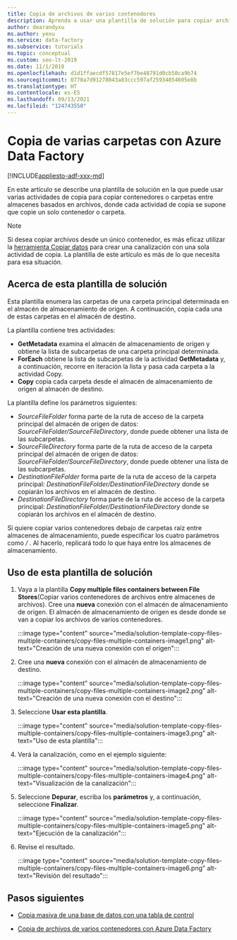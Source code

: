 ```yaml
---
title: Copia de archivos de varios contenedores
description: Aprenda a usar una plantilla de solución para copiar archivos de varios contenedores con Azure Data Factory.
author: dearandyxu
ms.author: yexu
ms.service: data-factory
ms.subservice: tutorials
ms.topic: conceptual
ms.custom: seo-lt-2019
ms.date: 11/1/2018
ms.openlocfilehash: d1d1ffaecdf57817e5ef7be48791d0cb50ca9b74
ms.sourcegitcommit: 0770a7d91278043a83ccc597af25934854605e8b
ms.translationtype: HT
ms.contentlocale: es-ES
ms.lasthandoff: 09/13/2021
ms.locfileid: "124743550"
---
```

# <a name="copy-multiple-folders-with-azure-data-factory"></a>Copia de varias carpetas con Azure Data Factory

[!INCLUDE[appliesto-adf-xxx-md](includes/appliesto-adf-xxx-md.md)]

En este artículo se describe una plantilla de solución en la que puede usar varias actividades de copia para copiar contenedores o carpetas entre almacenes basados en archivos, donde cada actividad de copia se supone que copie un solo contenedor o carpeta. 

> [!NOTE]
> Si desea copiar archivos desde un único contenedor, es más eficaz utilizar la [herramienta Copiar datos](copy-data-tool.md) para crear una canalización con una sola actividad de copia. La plantilla de este artículo es más de lo que necesita para esa situación.

## <a name="about-this-solution-template"></a>Acerca de esta plantilla de solución

Esta plantilla enumera las carpetas de una carpeta principal determinada en el almacén de almacenamiento de origen. A continuación, copia cada una de estas carpetas en el almacén de destino.

La plantilla contiene tres actividades:
- **GetMetadata** examina el almacén de almacenamiento de origen y obtiene la lista de subcarpetas de una carpeta principal determinada.
- **ForEach** obtiene la lista de subcarpetas de la actividad **GetMetadata** y, a continuación, recorre en iteración la lista y pasa cada carpeta a la actividad Copy.
- **Copy** copia cada carpeta desde el almacén de almacenamiento de origen al almacén de destino.

La plantilla define los parámetros siguientes:
- *SourceFileFolder* forma parte de la ruta de acceso de la carpeta principal del almacén de origen de datos: *SourceFileFolder/SourceFileDirectory*, donde puede obtener una lista de las subcarpetas. 
- *SourceFileDirectory* forma parte de la ruta de acceso de la carpeta principal del almacén de origen de datos: *SourceFileFolder/SourceFileDirectory*, donde puede obtener una lista de las subcarpetas. 
- *DestinationFileFolder* forma parte de la ruta de acceso de la carpeta principal: *DestinationFileFolder/DestinationFileDirectory* donde se copiarán los archivos en el almacén de destino. 
- *DestinationFileDirectory* forma parte de la ruta de acceso de la carpeta principal: *DestinationFileFolder/DestinationFileDirectory* donde se copiarán los archivos en el almacén de destino. 

Si quiere copiar varios contenedores debajo de carpetas raíz entre almacenes de almacenamiento, puede especificar los cuatro parámetros como */* . Al hacerlo, replicará todo lo que haya entre los almacenes de almacenamiento.

## <a name="how-to-use-this-solution-template"></a>Uso de esta plantilla de solución

1. Vaya a la plantilla **Copy multiple files containers between File Stores**(Copiar varios contenedores de archivos entre almacenes de archivos). Cree una **nueva** conexión con el almacén de almacenamiento de origen. El almacén de almacenamiento de origen es desde donde se van a copiar los archivos de varios contenedores.

    :::image type="content" source="media/solution-template-copy-files-multiple-containers/copy-files-multiple-containers-image1.png" alt-text="Creación de una nueva conexión con el origen":::

2. Cree una **nueva** conexión con el almacén de almacenamiento de destino.

    :::image type="content" source="media/solution-template-copy-files-multiple-containers/copy-files-multiple-containers-image2.png" alt-text="Creación de una nueva conexión con el destino":::

3. Seleccione **Usar esta plantilla**.

    :::image type="content" source="media/solution-template-copy-files-multiple-containers/copy-files-multiple-containers-image3.png" alt-text="Uso de esta plantilla":::
    
4. Verá la canalización, como en el ejemplo siguiente:

    :::image type="content" source="media/solution-template-copy-files-multiple-containers/copy-files-multiple-containers-image4.png" alt-text="Visualización de la canalización":::

5. Seleccione **Depurar**, escriba los **parámetros** y, a continuación, seleccione **Finalizar**.

    :::image type="content" source="media/solution-template-copy-files-multiple-containers/copy-files-multiple-containers-image5.png" alt-text="Ejecución de la canalización":::

6. Revise el resultado.

    :::image type="content" source="media/solution-template-copy-files-multiple-containers/copy-files-multiple-containers-image6.png" alt-text="Revisión del resultado":::

## <a name="next-steps"></a>Pasos siguientes

- [Copia masiva de una base de datos con una tabla de control](solution-template-bulk-copy-with-control-table.md)

- [Copia de archivos de varios contenedores con Azure Data Factory](solution-template-copy-files-multiple-containers.md)
